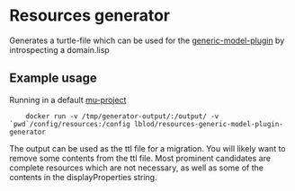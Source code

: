 # Resources generator

Generates a turtle-file which can be used for the [generic-model-plugin](https://github.com/lblod/ember-rdfa-editor-generic-model-plugin) by introspecting a domain.lisp

## Example usage

Running in a default [mu-project](https://github.com/mu-semtech/mu-project)

```
    docker run -v /tmp/generator-output/:/output/ -v `pwd`/config/resources:/config lblod/resources-generic-model-plugin-generator
```

The output can be used as the ttl file for a migration.  You will likely want to remove some contents from the ttl file.  Most prominent candidates are complete resources which are not necessary, as well as some of the contents in the displayProperties string.
